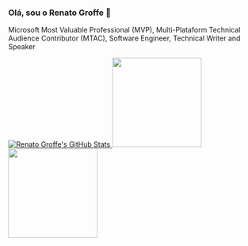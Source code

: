 ### Olá, sou o Renato Groffe 👋

Microsoft Most Valuable Professional (MVP), Multi-Plataform Technical Audience Contributor (MTAC), Software Engineer, Technical Writer and Speaker
<div>
  <a href="https://awesome-github-stats.azurewebsites.net/index.html?user=renatogroffe&theme=bear&showIcons=true">
    <img  alt="Renato Groffe's GitHub Stats" src="https://awesome-github-stats.azurewebsites.net/user-stats/renatogroffe?theme=bear" />
  </a>
  <img height="180em" src="https://github-readme-stats.vercel.app/api?username=renatogroffe&show_icons=true&theme=algolia&include_all_commits=true&count_private=true"/>
  <img height="180em" src="https://github-readme-stats.vercel.app/api/top-langs/?username=renatogroffe&layout=compact&langs_count=6&theme=algolia"/>
</div>

<!--
**renatogroffe/renatogroffe** is a ✨ _special_ ✨ repository because its `README.md` (this file) appears on your GitHub profile.

Here are some ideas to get you started:

- 🔭 I’m currently working on ...
- 🌱 I’m currently learning ...
- 👯 I’m looking to collaborate on ...
- 🤔 I’m looking for help with ...
- 💬 Ask me about ...
- 📫 How to reach me: ...
- 😄 Pronouns: ...,
- ⚡ Fun fact: ...
-->

